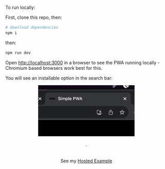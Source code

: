 <a name="readme-top"></a>

To run locally:

First, clone this repo, then:

```bash
# download dependencies
npm i
```

then:

```bash
npm run dev
```

Open [http://localhost:3000](http://localhost:3000) in a browser to see the PWA running locally - Chromium based browsers work best for this.

You will see an installable option in the search bar:

<div align="center">

<img src="./public/readme/installPWA.png" alt="download PWA tab" width="300" >

  <p align="center">
    .
    <br />
    <br />
    <br />
    See my  <a href="https://simple-next-pwa.vercel.app/">Hosted Example</a>
  </p>
</div>
